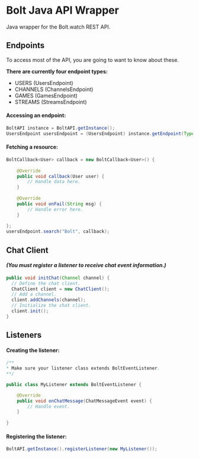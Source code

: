 # Bolt Java API Wrapper

Java wrapper for the Bolt.watch REST API.

## Endpoints

To access most of the API, you are going to want to know about these.

**There are currently four endpoint types:**
- USERS (UsersEndpoint)
- CHANNELS (ChannelsEndpoint)
- GAMES (GamesEndpoint)
- STREAMS (StreamsEndpoint)
#### Accessing an endpoint:
```java
BoltAPI instance = BoltAPI.getInstance();
UsersEndpoint usersEndpoint = (UsersEndpoint) instance.getEndpoint(Type.USERS);
```

#### Fetching a resource:
```java
BoltCallback<User> callback = new BoltCallback<User>() {
	
    @Override
    public void callback(User user) {
    	// Handle data here.
    }
    
    @Override
    public void onFail(String msg) {
    	// Handle error here.
    }
    
};
usersEndpoint.search("Bolt", callback);
```

## Chat Client

#### *(You must register a listener to receive chat event information.)*
```java
public void initChat(Channel channel) {
  // Define the chat client.
  ChatClient client = new ChatClient();
  // Add a channel.
  client.addChannels(channel);
  // Initialize the chat client.
  client.init();
}
```

## Listeners

#### Creating the listener:
```java
/**
* Make sure your listener class extends BoltEventListener.
**/

public class MyListener extends BoltEventListener {

	@Override
	public void onChatMessage(ChatMessageEvent event) {
    	// Handle event.
    }
    
}
```

#### Registering the listener:
```java
BoltAPI.getInstance().registerListener(new MyListener());
```